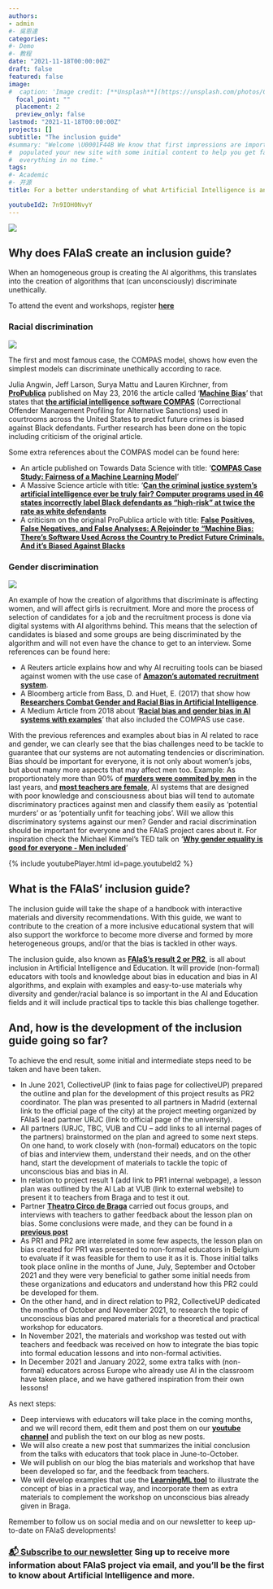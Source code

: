```yaml
---
authors:
- admin
#- 吳恩達
categories:
#- Demo
#- 教程
date: "2021-11-18T00:00:00Z"
draft: false
featured: false
image:
#  caption: 'Image credit: [**Unsplash**](https://unsplash.com/photos/CpkOjOcXdUY)'
  focal_point: ""
  placement: 2
  preview_only: false
lastmod: "2021-11-18T00:00:00Z"
projects: []
subtitle: "The inclusion guide"
#summary: "Welcome \U0001F44B We know that first impressions are important, so we've
#  populated your new site with some initial content to help you get familiar with
#  everything in no time."
tags:
#- Academic
#- 开源
title: For a better understanding of what Artificial Intelligence is and how it can be used (or misused) in education and training

youtubeId2: 7n9IOH0NvyY
---
```


![](inclusion.jpg)
## Why does FAIaS create an inclusion guide?
When an homogeneous group is creating the AI algorithms, this translates into the creation of algorithms that (can unconsciously) discriminate unethically. 

To attend the event and workshops, register [**here**](https://docs.google.com/forms/d/e/1FAIpQLSenWv6oMdX3Vj_9EcOAVMHPZP57SuhP3lZVIUTscCsJHKM2nw/viewform)

### Racial discrimination

![](My_Color_is_not_a_crime.jpg)

The first and most famous case, the COMPAS model, shows how even the simplest models can discriminate unethically according to race.

Julia Angwin, Jeff Larson, Surya Mattu and Lauren Kirchner, from [**ProPublica**](https://www.propublica.org/) published on May 23, 2016 the article called ‘[**Machine Bias**](https://www.propublica.org/article/machine-bias-risk-assessments-in-criminal-sentencing)’ that states that [**the artificial intelligence software COMPAS**](https://en.wikipedia.org/wiki/COMPAS_(software)) (Correctional Offender Management Profiling for Alternative Sanctions) used in courtrooms across the United States to predict future crimes is biased against Black defendants.
Further research has been done on the topic including criticism of the original article.

Some extra references about the COMPAS model can be found here:
* An article published on Towards Data Science with title: ‘[**COMPAS Case Study: Fairness of a Machine Learning Model**](https://towardsdatascience.com/compas-case-study-fairness-of-a-machine-learning-model-f0f804108751)’
* A Massive Science article with title: ‘[**Can the criminal justice system’s artificial intelligence ever be truly fair? Computer programs used in 46 states incorrectly label Black defendants as “high-risk” at twice the rate as white defendants**](https://massivesci.com/articles/machine-learning-compas-racism-policing-fairness/)
* A criticism on the original ProPublica article with title:  [**False Positives, False Negatives, and False Analyses: A Rejoinder to “Machine Bias: There’s Software Used Across the Country to Predict Future Criminals. And it’s Biased Against Blacks**](https://www.researchgate.net/publication/306032039_False_Positives_False_Negatives_and_False_Analyses_A_Rejoinder_to_Machine_Bias_There's_Software_Used_Across_the_Country_to_Predict_Future_Criminals_And_it's_Biased_Against_Blacks) 

### Gender discrimination

![](ai.jpg)

An example of how the creation of algorithms that discriminate is affecting women, and will affect girls is recruitment. More and more the process of selection of candidates for a job
and the recruitment process is done via digital systems with AI algorithms behind. This means that the selection of candidates is biased and some groups are being discriminated
by the algorithm and will not even have the chance to get to an interview. 
Some references can be found here:

* A Reuters article explains how and why AI recruiting tools can be biased against women with the use case of [**Amazon’s automated recruitment system**](https://www.reuters.com/article/us-amazon-com-jobs-automation-insight-idUSKCN1MK08G).
* A Bloomberg article from Bass, D. and Huet, E. (2017) that show how [**Researchers Combat Gender and Racial Bias in Artificial Intelligence**](https://www.bloomberg.com/news/articles/2017-12-04/researchers-combat-gender-and-racial-bias-in-artificial-intelligence).
* A Medium Article from 2018 about ‘[**Racial bias and gender bias in AI systems with examples**](https://medium.com/thoughts-and-reflections/racial-bias-and-gender-bias-examples-in-ai-systems-7211e4c166a1)’ that also included the COMPAS use case.

With the previous references and examples about bias in AI related to race and gender, we can clearly see that the bias challenges need to be tackle to guarantee that our systems are not automating tendencies or discrimination. Bias should be important for everyone, it is not only about women’s jobs, but about many more aspects that may affect men too.  Example: As proportionately more than 90% of [**murders were commited by men**](https://www.ojjdp.gov/ojstatbb/crime/ucr.asp?table_in=1&selYrs=2019&rdoGroups=1&rdoData=c) in the last years, and [**most teachers are female**](https://nces.ed.gov/programs/coe/indicator/clr), AI systems that are designed with poor knowledge and consciousness about bias will tend to automate discriminatory practices against men and classify them easily as ‘potential murders’ or as ‘potentially unfit for teaching jobs’.  Will we allow this discriminatory systems against our men?  Gender and racial discrimination should be important for everyone and the FAIaS project cares about it.  For inspiration check the Michael Kimmel’s TED talk on ‘[**Why gender equality is good for everyone - Men included**](https://youtu.be/7n9IOH0NvyY)’

{% include youtubePlayer.html id=page.youtubeId2 %}

## What is the FAIaS’ inclusion guide?

The inclusion guide will take the shape of a handbook with interactive materials and diversity recommendations.  With this guide, we want to contribute to the creation of a more inclusive educational system that will also support the workforce to become more diverse and formed by more heterogeneous groups, and/or that the bias is tackled in other ways.

The inclusion guide, also known as [**FAIaS’s result 2 or PR2**](https://fosteringai.github.io/project/result2/), is all about inclusion in Artificial Intelligence and Education.  It will provide (non-formal) educators with tools and knowledge about bias in education and bias in AI algorithms, and explain with examples and easy-to-use materials why diversity and gender/racial balance is so important in the AI and Education fields and it will include practical tips to tackle this bias challenge together.

## And, how is the development of the inclusion guide going so far?

To achieve the end result, some initial and intermediate steps need to be taken and have been taken.

* In June 2021, CollectiveUP (link to faias page for collectiveUP) prepared the outline and plan for the development of this project results as PR2 coordinator.
The plan was presented to all partners in Madrid (external link to the official page of the city) at the project meeting organized by FAIaS lead partner URJC (link to official page of the university).
* All partners (URJC, TBC, VUB and CU – add links to all internal pages of the partners) brainstormed on the plan and agreed to some next steps.  On one hand, to work closely with (non-formal) educators on the topic of bias and interview them, understand their needs, and on the other hand, start the development of materials to tackle the topic of unconscious bias and bias in AI.
* In relation to project result 1 (add link to PR1 internal webpage), a lesson plan was outlined by the AI Lab at VUB (link to external website) to present it to teachers from Braga and to test it out.
* Partner [**Theatro Circo de Braga**](https://fosteringai.github.io/partners/teatro/) carried out focus groups, and interviews with teachers to gather feedback about the lesson plan on bias.  Some conclusions were made, and they can be found in a [**previous post**](https://fosteringai.github.io/post/working_on_result1/)
* As PR1 and PR2 are interrelated in some few aspects, the lesson plan on bias created for PR1 was presented to non-formal educators in Belgium to evaluate if it was feasible for them to use it as it is.  Those initial talks took place online in the months of June, July, September and October 2021 and they were very beneficial to gather some initial needs from these organizations and educators and understand how this PR2 could be developed for them.
* On the other hand, and in direct relation to PR2, CollectiveUP dedicated the months of October and November 2021, to research the topic of unconscious bias and prepared materials for a theoretical and practical workshop for educators.
* In November 2021, the materials and workshop was tested out with teachers and feedback was received on how to integrate the bias topic into formal education lessons and into non-formal activities.
* In December 2021 and January 2022, some extra talks with (non-formal) educators across Europe who already use AI in the classroom have taken place, and we have gathered inspiration from their own lessons!

As next steps:
* Deep interviews with educators will take place in the coming months, and we will record them, edit them and post them on our [**youtube channel**](https://www.youtube.com/channel/UCHC2vEydwNXDEGaLuH_pxQg) and publish the text on our blog as new posts. 
* We will also create a new post that summarizes the initial conclusion from the talks with educators that took place in June-to-October.
* We will publish on our blog the bias materials and workshop that have been developed so far, and the feedback from teachers.
* We will develop examples that use the [**LearningML tool**](https://fosteringai.github.io/post/learningml/) to illustrate the concept of bias in a practical way, and incorporate them as extra materials to complement the workshop on unconscious bias already given in Braga.

Remember to follow us on social media and on our newsletter to keep up-to-date on FAIaS developments!


### [📬 Subscribe to our newsletter](http://eepurl.com/hLgTQz) Sing up to receive more information about FAIaS project via email, and you’ll be the first to know about Artificial Intelligence and more.



